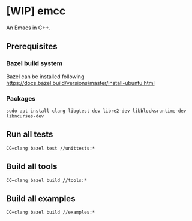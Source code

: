 # [WIP] emcc
An Emacs in C++.

## Prerequisites
### Bazel build system
Bazel can be installed following https://docs.bazel.build/versions/master/install-ubuntu.html

### Packages
```
sudo apt install clang libgtest-dev libre2-dev libblocksruntime-dev libncurses-dev
```

## Run all tests
```
CC=clang bazel test //unittests:*
```

## Build all tools
```
CC=clang bazel build //tools:*
```

## Build all examples
```
CC=clang bazel build //examples:*
```
